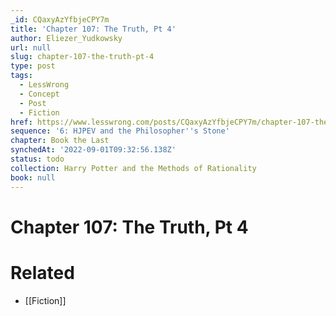 ```yaml
---
_id: CQaxyAzYfbjeCPY7m
title: 'Chapter 107: The Truth, Pt 4'
author: Eliezer_Yudkowsky
url: null
slug: chapter-107-the-truth-pt-4
type: post
tags:
  - LessWrong
  - Concept
  - Post
  - Fiction
href: https://www.lesswrong.com/posts/CQaxyAzYfbjeCPY7m/chapter-107-the-truth-pt-4
sequence: '6: HJPEV and the Philosopher''s Stone'
chapter: Book the Last
synchedAt: '2022-09-01T09:32:56.138Z'
status: todo
collection: Harry Potter and the Methods of Rationality
book: null
---
```


# Chapter 107: The Truth, Pt 4


# Related

- [[Fiction]]